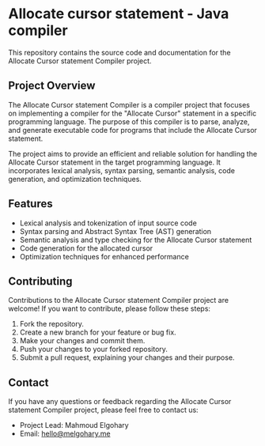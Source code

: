 # Allocate cursor statement - Java compiler

This repository contains the source code and documentation for the Allocate Cursor statement Compiler project.

## Project Overview

The Allocate Cursor statement Compiler is a compiler project that focuses on implementing a compiler for the "Allocate Cursor" statement in a specific programming language. The purpose of this compiler is to parse, analyze, and generate executable code for programs that include the Allocate Cursor statement.

The project aims to provide an efficient and reliable solution for handling the Allocate Cursor statement in the target programming language. It incorporates lexical analysis, syntax parsing, semantic analysis, code generation, and optimization techniques.

## Features

- Lexical analysis and tokenization of input source code
- Syntax parsing and Abstract Syntax Tree (AST) generation
- Semantic analysis and type checking for the Allocate Cursor statement
- Code generation for the allocated cursor
- Optimization techniques for enhanced performance

## Contributing

Contributions to the Allocate Cursor statement Compiler project are welcome! If you want to contribute, please follow these steps:

1. Fork the repository.
2. Create a new branch for your feature or bug fix.
3. Make your changes and commit them.
4. Push your changes to your forked repository.
5. Submit a pull request, explaining your changes and their purpose.

## Contact

If you have any questions or feedback regarding the Allocate Cursor statement Compiler project, please feel free to contact us:

- Project Lead: Mahmoud Elgohary
- Email: hello@melgohary.me
